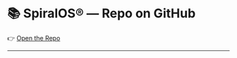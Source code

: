 # 📚 SpiralOS® — Repo on GitHub

👉 [Open the Repo](https://github.com/TheHeurist/SpiralOS/tree/main)

---
